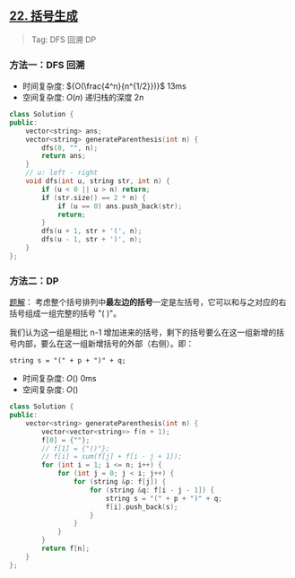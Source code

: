 ## [22. 括号生成](https://leetcode.cn/problems/generate-parentheses/description)

> Tag: DFS 回溯 DP

### 方法一：DFS 回溯
* 时间复杂度: ${O(\frac{4^n}{n^{1/2}})}$ 13ms
* 空间复杂度: ${O(n)}$ 递归栈的深度 2n
```cpp
class Solution {
public:
    vector<string> ans;
    vector<string> generateParenthesis(int n) {
        dfs(0, "", n);
        return ans;
    }
    // u: left - right
    void dfs(int u, string str, int n) {
        if (u < 0 || u > n) return;
        if (str.size() == 2 * n) {
            if (u == 0) ans.push_back(str);
            return;
        }
        dfs(u + 1, str + '(', n);
        dfs(u - 1, str + ')', n);
    }
};
```

### 方法二：DP

[题解](https://leetcode.cn/problems/generate-parentheses/solutions/9251/zui-jian-dan-yi-dong-de-dong-tai-gui-hua-bu-lun-da/?envType=featured-list&envId=2cktkvj?envType=featured-list&envId=2cktkvj)：
考虑整个括号排列中**最左边的括号**一定是左括号，它可以和与之对应的右括号组成一组完整的括号 "( )"。

我们认为这一组是相比 n-1 增加进来的括号，剩下的括号要么在这一组新增的括号内部，要么在这一组新增括号的外部（右侧）。即：

`string s = "(" + p + ")" + q;`

* 时间复杂度: ${O()}$ 0ms
* 空间复杂度: ${O()}$
```cpp
class Solution {
public:
    vector<string> generateParenthesis(int n) {
        vector<vector<string>> f(n + 1);
        f[0] = {""};
        // f[1] = {"()"};
        // f[i] = sum(f[j] + f[i - j + 1]);
        for (int i = 1; i <= n; i++) {
            for (int j = 0; j < i; j++) {
                for (string &p: f[j]) {
                    for (string &q: f[i - j - 1]) {
                        string s = "(" + p + ")" + q;
                        f[i].push_back(s);
                    }
                }
            }
        }
        return f[n];
    }
};
```
